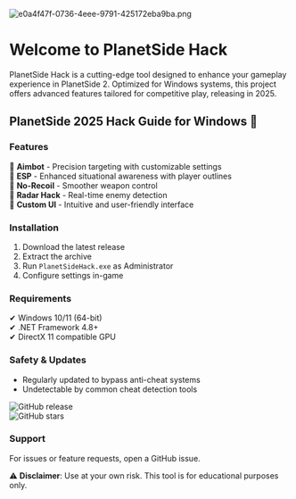 ![e0a4f47f-0736-4eee-9791-425172eba9ba.png](https://i.postimg.cc/05LM1bYD/e0a4f47f-0736-4eee-9791-425172eba9ba.png)  

# Welcome to PlanetSide Hack  

PlanetSide Hack is a cutting-edge tool designed to enhance your gameplay experience in PlanetSide 2. Optimized for Windows systems, this project offers advanced features tailored for competitive play, releasing in 2025.  

## PlanetSide 2025 Hack Guide for Windows 🚀  

### Features  
🔹 **Aimbot** - Precision targeting with customizable settings  
🔹 **ESP** - Enhanced situational awareness with player outlines  
🔹 **No-Recoil** - Smoother weapon control  
🔹 **Radar Hack** - Real-time enemy detection  
🔹 **Custom UI** - Intuitive and user-friendly interface  

### Installation  
1. Download the latest release  
2. Extract the archive  
3. Run `PlanetSideHack.exe` as Administrator  
4. Configure settings in-game  

### Requirements  
✔ Windows 10/11 (64-bit)  
✔ .NET Framework 4.8+  
✔ DirectX 11 compatible GPU  

### Safety & Updates  
- Regularly updated to bypass anti-cheat systems  
- Undetectable by common cheat detection tools  

![GitHub release](https://img.shields.io/github/release-date/PlanetSideHack/PlanetSideHack?label=Latest%20Release)  
![GitHub stars](https://img.shields.io/github/stars/PlanetSideHack/PlanetSideHack?style=social)  

### Support  
For issues or feature requests, open a GitHub issue.  

⚠ **Disclaimer**: Use at your own risk. This tool is for educational purposes only.

